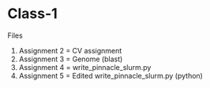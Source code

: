 # Class-1

Files

1. Assignment 2 = CV assignment
2. Assignment 3 = Genome (blast)
3. Assignment 4 = write_pinnacle_slurm.py
4. Assignment 5 = Edited write_pinnacle_slurm.py (python)

